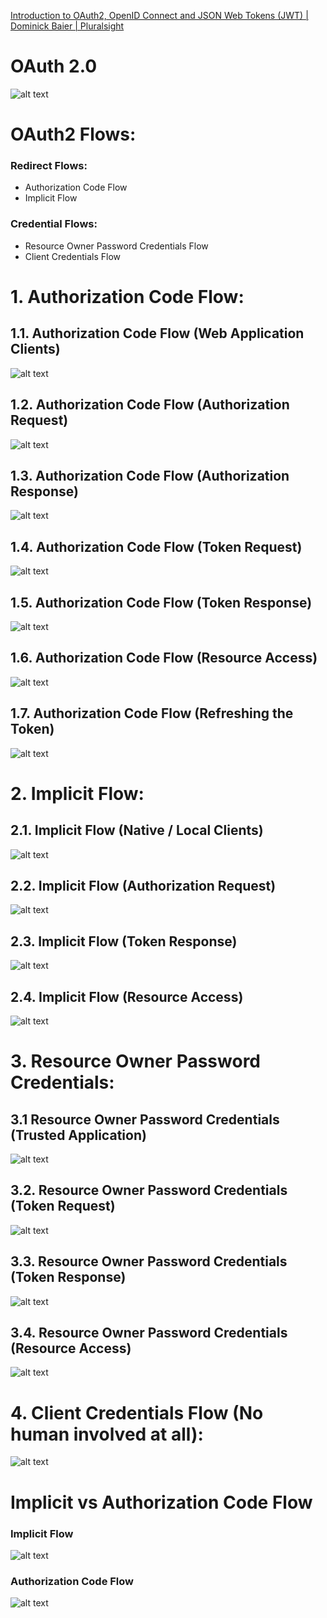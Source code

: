 [Introduction to OAuth2, OpenID Connect and JSON Web Tokens (JWT) | Dominick Baier | Pluralsight](https://app.pluralsight.com/library/courses/oauth2-json-web-tokens-openid-connect-introduction/table-of-contents)

# OAuth 2.0
![alt text](imgs/OAuth2.png)


# OAuth2 Flows:
### Redirect Flows:
- Authorization Code Flow
- Implicit Flow
### Credential Flows:
- Resource Owner Password Credentials Flow
- Client Credentials Flow

# 1. Authorization Code Flow:

## 1.1. Authorization Code Flow (Web Application Clients)
![alt text](imgs/Authorization-Code-Flow-(Web-Application-Clients).png)

## 1.2. Authorization Code Flow (Authorization Request)
![alt text](imgs/Authorization-Code-Flow-(Authorization-Request).png)

## 1.3. Authorization Code Flow (Authorization Response)
![alt text](imgs/Authorization-Code-Flow-(Authorization-Response).png)

## 1.4. Authorization Code Flow (Token Request)
![alt text](imgs/Authorization-Code-Flow-(Token-Request).png)

## 1.5. Authorization Code Flow (Token Response)
![alt text](imgs/Authorization-Code-Flow-(Token-Response).png)

## 1.6. Authorization Code Flow (Resource Access)
![alt text](imgs/Authorization-Code-Flow-(Resource-Access).png)

## 1.7. Authorization Code Flow (Refreshing the Token)
![alt text](imgs/Authorization-Code-Flow-(Refreshing-the-Token).png)

# 2. Implicit Flow:

## 2.1. Implicit Flow (Native / Local Clients)
![alt text](imgs/Implicit-Flow-(Native-Local-Clients).png)

## 2.2. Implicit Flow (Authorization Request)
![alt text](imgs/Implicit-Flow-(Authorization-Request).png)

## 2.3. Implicit Flow (Token Response)
![alt text](imgs/Implicit-Flow-(Token-Response).png)

## 2.4. Implicit Flow (Resource Access)
![alt text](imgs/Implicit-Flow-(Resource-Access).png)


# 3. Resource Owner Password Credentials:

## 3.1 Resource Owner Password Credentials (Trusted Application)
![alt text](imgs/Resource-Owner-Password-Credentials-(Trusted-Application).png)

## 3.2. Resource Owner Password Credentials (Token Request)
![alt text](imgs/Resource-Owner-Password-Credentials-(Token-Request).png)

## 3.3. Resource Owner Password Credentials (Token Response)
![alt text](imgs/Resource-Owner-Password-Credentials-(Token-Response).png)

## 3.4. Resource Owner Password Credentials (Resource Access)
![alt text](imgs/Resource-Owner-Password-Credentials-(Resource-Access).png)


# 4. Client Credentials Flow (No human involved at all):
![alt text](imgs/Client-Credentials-Flow.png)

#

# Implicit vs Authorization Code Flow

### Implicit Flow
![alt text](imgs/Implicit-Flow-In-Details.png)


### Authorization Code Flow
![alt text](imgs/Authorization-Code-Flow-In-Details.png)